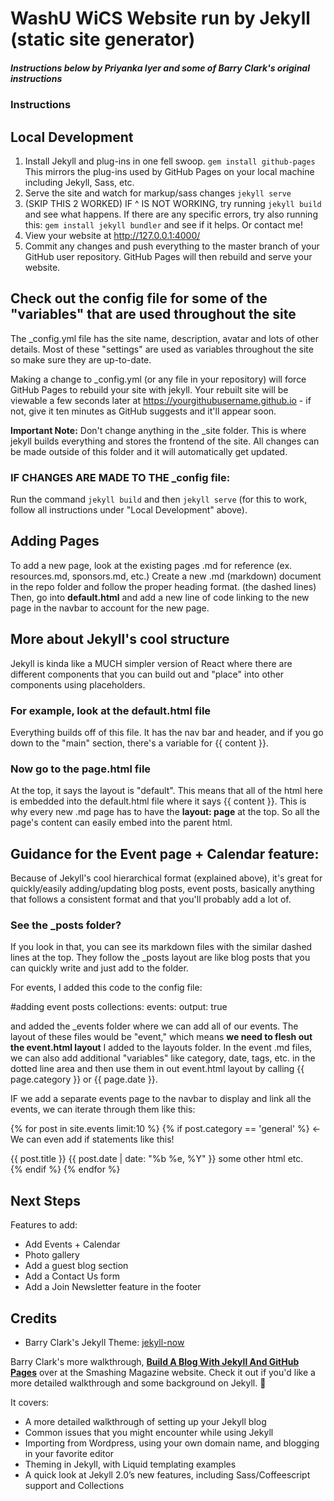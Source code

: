 
# WashU WiCS Website run by Jekyll (static site generator)
##### Instructions below by Priyanka Iyer and some of Barry Clark's original instructions

### Instructions 

## Local Development
1. Install Jekyll and plug-ins in one fell swoop. `gem install github-pages` This mirrors the plug-ins used by GitHub Pages on your local machine including Jekyll, Sass, etc.
2.  Serve the site and watch for markup/sass changes `jekyll serve`
3. (SKIP THIS 2 WORKED) IF ^ IS NOT WORKING, try running `jekyll build` and see what happens. If there are any specific errors, try also running this: `gem install jekyll bundler` and see if it helps. Or contact me!
4. View your website at http://127.0.0.1:4000/
5. Commit any changes and push everything to the master branch of your GitHub user repository. GitHub Pages will then rebuild and serve your website.

## Check out the config file for some of the "variables" that are used throughout the site
The _config.yml file has the site name, description, avatar and lots of other details. Most of these "settings" are used as variables throughout the site so make sure they are up-to-date. 

Making a change to _config.yml (or any file in your repository) will force GitHub Pages to rebuild your site with jekyll. Your rebuilt site will be viewable a few seconds later at <https://yourgithubusername.github.io> - if not, give it ten minutes as GitHub suggests and it'll appear soon. 

**Important Note:** Don't change anything in the _site folder. This is where jekyll builds everything and stores the frontend of the site. All changes can be made outside of this folder and it will automatically get updated.

### IF CHANGES ARE MADE TO THE _config file:
Run the command `jekyll build` and then `jekyll serve` (for this to work, follow all instructions under "Local Development" above).

## Adding Pages
To add a new page, look at the existing pages .md for reference (ex. resources.md, sponsors.md, etc.) Create a new .md (markdown) document in the repo folder and follow the proper heading format. (the dashed lines) Then, go into **default.html** and add a new line of code linking to the new page in the navbar to account for the new page. 


## More about Jekyll's cool structure
Jekyll is kinda like a MUCH simpler version of React where there are different components that you can build out and "place" into other components using placeholders.
### For example, look at the default.html file
Everything builds off of this file. It has the nav bar and header, and if you go down to the "main" section, there's a variable for {{ content }}.
### Now go to the page.html file
At the top, it says the layout is "default". This means that all of the html here is embedded into the default.html file where it says {{ content }}.
This is why every new .md page has to have the **layout: page** at the top. So all the page's content can easily embed into the parent html.

## Guidance for the Event page + Calendar feature:
Because of Jekyll's cool hierarchical format (explained above), it's great for quickly/easily adding/updating blog posts, event posts, basically anything that follows a consistent format and that you'll probably add a lot of.

### See the _posts folder? 
If you look in that, you can see its markdown files with the similar dashed lines at the top. They follow the _posts layout are like blog posts that you can quickly write and just add to the folder. 

For events, I added this code to the config file: 

#adding event posts
collections:
  events:
    output: true

and added the _events folder where we can add all of our events. The layout of these files would be "event," which means **we need to flesh out the event.html layout** I added to the layouts folder. In the event .md files, we can also add additional "variables" like category, date, tags, etc. in the dotted line area and then use them in out event.html layout by calling {{ page.category }} or {{ page.date }}.

IF we add a separate events page to the navbar to display and link all the events, we can iterate through them like this:

 {% for post in site.events limit:10 %}
    {% if post.category == 'general' %} <- We can even add if statements like this!
    <div class="row col-lg-23 full-span">
        {{ post.title }}
        <date class="blog-list-date">{{ post.date | date: "%b %e, %Y" }}</date>
        some other html etc. 
    </div>
    {% endif %}
{% endfor %}


## Next Steps
Features to add:
- Add Events + Calendar
- Photo gallery
- Add a guest blog section
- Add a Contact Us form
- Add a Join Newsletter feature in the footer

## Credits

- Barry Clark's Jekyll Theme: [jekyll-now](https://github.com/barryclark/jekyll-now/)

Barry Clark's more walkthrough, [**Build A Blog With Jekyll And GitHub Pages**](http://www.smashingmagazine.com/2014/08/01/build-blog-jekyll-github-pages/) over at the Smashing Magazine website. Check it out if you'd like a more detailed walkthrough and some background on Jekyll. :metal:

It covers:

- A more detailed walkthrough of setting up your Jekyll blog
- Common issues that you might encounter while using Jekyll
- Importing from Wordpress, using your own domain name, and blogging in your favorite editor
- Theming in Jekyll, with Liquid templating examples
- A quick look at Jekyll 2.0’s new features, including Sass/Coffeescript support and Collections
